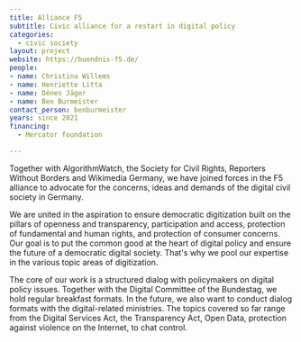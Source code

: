 ```yaml
---
title: Alliance F5 
subtitle: Civic alliance for a restart in digital policy
categories:
  - civic society
layout: project
website: https://buendnis-f5.de/
people:
- name: Christina Willems
- name: Henriette Litta
- name: Dénes Jäger
- name: Ben Burmeister
contact_person: benburmeister
years: since 2021
financing:
  - Mercator foundation

---
```


Together with AlgorithmWatch, the Society for Civil Rights, Reporters Without Borders and Wikimedia Germany, we have joined forces in the F5 alliance to advocate for the concerns, ideas and demands of the digital civil society in Germany.

We are united in the aspiration to ensure democratic digitization built on the pillars of openness and transparency, participation and access, protection of fundamental and human rights, and protection of consumer concerns. Our goal is to put the common good at the heart of digital policy and ensure the future of a democratic digital society. That&apos;s why we pool our expertise in the various topic areas of digitization. 

The core of our work is a structured dialog with policymakers on digital policy issues. Together with the Digital Committee of the Bundestag, we hold regular breakfast formats. In the future, we also want to conduct dialog formats with the digital-related ministries. The topics covered so far range from the Digital Services Act, the Transparency Act, Open Data, protection against violence on the Internet, to chat control.

